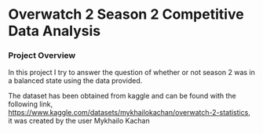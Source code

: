 # Overwatch 2 Season 2 Competitive Data Analysis
### Project Overview
In this project I try to answer the question of whether or not season 2 was in a balanced state using the data provided.


The dataset has been obtained from kaggle and can be found with the following link,  
https://www.kaggle.com/datasets/mykhailokachan/overwatch-2-statistics,  
it was created by the user Mykhailo Kachan
